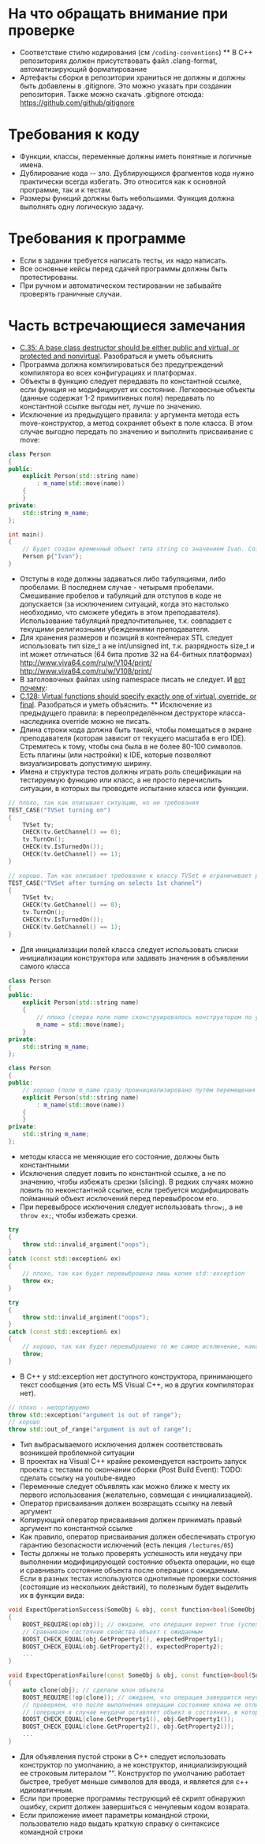 # На что обращать внимание при проверке
* Соответствие стилю кодирования (см `/coding-conventions`)
** В C++ репозиториях должен присутствовать файл .clang-format, автоматизирующий форматирование
* Артефакты сборки в репозитории храниться не должны и должны быть добавлены в .gitignore. Это можно указать при создании репозитория. Также можно скачать .gitignore отсюда: https://github.com/github/gitignore

# Требования к коду
* Функции, классы, переменные должны иметь понятные и логичные имена.
* Дублирование кода -- зло. Дублирующихся фрагментов кода нужно практически всегда избегать. Это относится как к основной программе, так и к тестам.
* Размеры функций должны быть небольшими. Функция должна выполнять одну логическую задачу.

# Требования к программе
* Если в задании требуется написать тесты, их надо написать.
* Все основные кейсы перед сдачей программы должны быть протестированы.
* При ручном и автоматическом тестировании не забывайте проверять граничные случаи.

# Часть встречающиеся замечания
* [C.35: A base class destructor should be either public and virtual, or protected and nonvirtual](http://isocpp.github.io/CppCoreGuidelines/CppCoreGuidelines#Rc-dtor-virtual). Разобраться и уметь объяснить
* Программа должна компилироваться без предупреждений компилятора во всех конфигурациях и платформах.
* Объекты в функцию следует передавать по константной ссылке, если функция не модифицирует их состояние. Легковесные объекты (данные содержат 1-2 примитивных поля) передавать по константной ссылке выгоды нет, лучше по значению.
* Исключение из предыдущего правила: у аргумента метода есть move-конструктор, а метод сохраняет объект в поле класса. В этом случае выгодно передать по значению и выполнить присваивание с move:
```c++
class Person
{
public:
    explicit Person(std::string name)
        : m_name(std::move(name))
    {
    }
private:
    std::string m_name;
};

int main()
{
    // Будет создан временный объект типа string со значением Ivan. Созданная строка будет перемещена в поле m_name
    Person p{"Ivan"};
}
```
* Отступы в коде должны задаваться либо табуляциями, либо пробелами. В последнем случае - четырьмя пробелами. Смешивание пробелов и табуляций для отступов в коде не допускается (за исключением ситуаций, когда это настолько необходимо, что сможете убедить в этом преподавателя). Использование табуляций предпочтительнее, т.к. совпадает с текущими религиозными убеждениями преподавателя.
* Для хранения размеров и позиций в контейнерах STL следует использовать тип size_t а не int/unsigned int, т.к. разрядность size_t и int может отличаться (64 бита против 32 на 64-битных платформах)
http://www.viva64.com/ru/w/V104/print/
http://www.viva64.com/ru/w/V108/print/
* В заголовочных файлах using namespace писать не следует. И [вот почему](https://isocpp.github.io/CppCoreGuidelines/CppCoreGuidelines#Rs-using-directive): 
* [C.128: Virtual functions should specify exactly one of virtual, override, or final](https://github.com/isocpp/CppCoreGuidelines/blob/master/CppCoreGuidelines.md#c128-virtual-functions-should-specify-exactly-one-of-virtual-override-or-final). Разобраться и уметь объяснить.
** Исключение из предыдущего правила: в переопределённом деструкторе класса-наследника override можно не писать.
* Длина строки кода должна быть такой, чтобы помещаться в экране преподавателя (которая зависит от текущего масштаба в его IDE). Стремитесь к тому, чтобы она была в не более 80-100 символов. Есть плагины (или настройки) к IDE, которые позволяют визуализировать  допустимую ширину.
* Имена и структура тестов должны играть роль спецификации на тестируемую функцию или класс, а не просто перечислить ситуации, в которых вы проводите испытание класса или функции.
```c++
// плохо, так как описывает ситуацию, но не требования
TEST_CASE("TVSet turning on")
{
    TVSet tv;
    CHECK(tv.GetChannel() == 0);
    tv.TurnOn();
    CHECK(tv.IsTurnedOn());
    CHECK(tv.GetChannel() == 1);
}

// хорошо. Так как описывает требование к классу TVSet и ограничивает размеры теста определённым сценарием
TEST_CASE("TVSet after turning on selects 1st channel")
{
    TVSet tv;
    CHECK(tv.GetChannel() == 0);
    tv.TurnOn();
    CHECK(tv.IsTurnedOn());
    CHECK(tv.GetChannel() == 1);
}
```

* Для инициализации полей класса следует использовать списки инициализации конструктора или задавать значения в объявлении самого класса
```C++
class Person
{
public:
    explicit Person(std::string name)
    {
        // плохо (сперва поле name сконструировалось конструктором по умолчанию, а потом выполнена операция перемещающего присваивания)
        m_name = std::move(name);
    }
private:
    std::string m_name;
};

class Person
{
public:
    // хорошо (поле m_name сразу проинициализировано путём перемещения из name)
    explicit Person(std::string name)
        : m_name(std::move(name))
    {
    }
private:
    std::string m_name;
};

```
* методы класса не меняющие его состояние, должны быть константными
* Исключения следует ловить по константной ссылке, а не по значению, чтобы избежать срезки (slicing). В редких случаях можно ловить по неконстантной ссылке, если требуется модифицировать пойманный объект исключений перед перевыбросом его.
* При перевыбросе исключения следует использовать `throw;`, а не `throw ex;`, чтобы избежать срезки.
```c++
try
{
    throw std::invalid_argiment("oops");
}
catch (const std::exception& ex)
{
    // плохо, так как будет перевыброшена лишь копия std::exception
    throw ex;
}

try
{
    throw std::invalid_argiment("oops");
}
catch (const std::exception& ex)
{
    // хорошо, так как будет перевыброшено то же самое исключение, какое было поймано
    throw;
}
```
* В C++ у std::exception нет доступного конструктора, принимающего текст сообщения (это есть MS Visual C++, но в других компиляторах нет).
```c++
// плохо - непортируемо
throw std::exception("argument is out of range");
// хорошо
throw std::out_of_range("argument is out of range");
```
* Тип выбрасываемого исключения должен соответствовать возникшей проблемной ситуации
* В проектах на Visual C++ крайне рекомендуется настроить запуск проекта с тестами по окончании сборки (Post Build Event): TODO: сделать ссылку на youtube-видео
* Переменные следует объявлять как можно ближе к месту их первого использования (желательно, совмещая с инициализацией).
* Оператор присваивания должен возвращать ссылку на левый аргумент
* Копирующий оператор присваивания должен принимать правый аргумент по константной ссылке
* Как правило, оператор присваивания должен обеспечивать строгую гарантию безопасности ислючений (есть лекция `/lectures/05`)
* Тесты должны не только проверять успешность или неудачу при выполнении модифицирующей состояние объекта операции, но еще и сравнивать состояние объекта после операции с ожидаемым. Если в разных тестах используются однотипные проверки состояния (состоящие из нескольких действий), то полезным будет выделить их в функции вида:

```c++
void ExpectOperationSuccess(SomeObj & obj, const function<bool(SomeObj & obj)> & op, int expectedProperty1, const string & expectedProperty2, ...)
{
    BOOST_REQUIRE(op(obj)); // ожидаем, что операция вернет true (успех)
    // Сравниваем состояние свойства объект с ожидаемым
    BOOST_CHECK_EQUAL(obj.GetProperty1(), expectedProperty1);
    BOOST_CHECK_EQUAL(obj.GetProperty2(), expectedProperty2);
    ...
}

void ExpectOperationFailure(const SomeObj & obj, const function<bool(SomeObj & obj)> & op);
{
    auto clone(obj); // сделали клон объекта
    BOOST_REQUIRE(!op(clone)); // ожидаем, что операция завершится неуспешно (передаем клон)
    // проверяем, что после выполнения операции состояние клона не отличается от оригинала 
    // (операция в случае неудачи оставляет объект в состоянии, в котором он пребывал до операции)
    BOOST_CHECK_EQUAL(clone.GetProperty1(), obj.GetProperty1());
    BOOST_CHECK_EQUAL(clone.GetProperty2(), obj.GetProperty2());
    ...
}
```
* Для объявления пустой строки в C++ следует использовать конструктор по умолчанию, а не конструктор, инициализирующий ее строковым литералом "". Конструктор по умолчанию работает быстрее, требует меньше символов для ввода, и является для c++ идиоматичным.
* Если при проверке программы теструющий её скрипт обнаружил ошибку, скрипт должен завершиться с ненулевым кодом возврата.
* Если приложение имеет параметры командной строки, пользователю надо выдать краткую справку о синтаксисе командной строки
